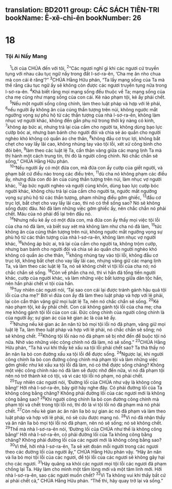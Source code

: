 translation: BD2011
group: CÁC SÁCH TIÊN-TRI
bookName: Ê-xê-chi-ên 
bookNumber: 26
-------

<div class="title"><h1>18</h1><h3>Tội Ai Nấy Mang</h3></div>
<span class="verse exe_18_1"> <sup>1</sup>Lời của CHÚA đến với tôi, </span>
<span class="verse exe_18_2"><sup>2</sup>“Các ngươi nghĩ gì khi các ngươi cứ truyền tụng với nhau câu tục ngữ nầy trong đất I-sơ-ra-ên, ‘Cha mẹ ăn nho chua mà con cái ê răng’?” </span>
<span class="verse exe_18_3"><sup>3</sup>CHÚA Hằng Hữu phán, “Ta lấy mạng sống của Ta mà thề rằng câu tục ngữ ấy sẽ không còn được các ngươi truyền tụng nữa trong I-sơ-ra-ên. </span>
<span class="verse exe_18_4"><sup>4</sup>Khá biết rằng mọi mạng sống đều thuộc về Ta; mạng sống của cha mẹ cũng như mạng sống của con cái. Kẻ nào phạm tội, kẻ ấy phải chết.<br/></span>
<span class="verse exe_18_5"> <sup>5</sup>Nếu một người sống công chính, làm theo luật pháp và hợp với lẽ phải, </span>
<span class="verse exe_18_6"><sup>6</sup>nếu người ấy không ăn của cúng thần tượng trên núi, không ngước mắt ngưỡng vọng sự phù hộ từ các thần tượng của nhà I-sơ-ra-ên, không làm nhục vợ người khác, không đến gần phụ nữ trong thời kỳ nàng có kinh, </span>
<span class="verse exe_18_7"><sup>7</sup>không áp bức ai, nhưng trả lại của cầm cho người ta, không dùng bạo lực cướp bóc ai, nhưng ban bánh cho người đói và chia sẻ áo quần cho người nghèo khó không có quần áo che thân, </span>
<span class="verse exe_18_8"><sup>8</sup>không đầu cơ trục lợi, không bắt chẹt cho vay lấy lãi cao, không nhúng tay vào tội lỗi, xét xử công bình cho đôi bên, </span>
<span class="verse exe_18_9"><sup>9</sup>làm theo các luật lệ Ta, cẩn thận vâng giữa các mạng lịnh Ta mà thi hành một cách trung tín, thì đó là người công chính. Nó chắc chắn sẽ sống,” CHÚA Hằng Hữu phán.<br/></span>
<span class="verse exe_18_10"> <sup>10</sup>“Nếu người ấy có một đứa con, mà đứa con ấy cướp của giết người, và phạm bất cứ điều nào trong các điều trên, </span>
<span class="verse exe_18_11"><sup>11</sup>dù cha nó không phạm các điều ấy, nhưng đứa con đó ăn của cúng thần tượng trên núi, làm nhục vợ người khác, </span>
<span class="verse exe_18_12"><sup>12</sup>áp bức người nghèo và người cùng khốn, dùng bạo lực cướp bóc người khác, không chịu trả lại của cầm cho người ta, ngước mắt ngưỡng vọng sự phù hộ từ các thần tượng, phạm những điều gớm ghiếc, </span>
<span class="verse exe_18_13"><sup>13</sup>đầu cơ trục lợi, bắt chẹt cho vay lấy lãi cao, thì nó có thể sống sao? Nó sẽ không sống được đâu. Nó đã làm những việc gớm ghiếc ấy, nên chắc chắn nó phải chết. Máu của nó phải đổ lại trên đầu nó.<br/></span>
<span class="verse exe_18_14"> <sup>14</sup>Nhưng nếu kẻ ấy có một đứa con, mà đứa con ấy thấy mọi việc tội lỗi của cha nó đã làm, và biết suy xét mà không làm như cha nó đã làm, </span>
<span class="verse exe_18_15"><sup>15</sup>tức không ăn của cúng thần tượng trên núi, không ngước mắt ngưỡng vọng sự phù hộ từ các thần tượng của nhà I-sơ-ra-ên, không làm nhục vợ người khác, </span>
<span class="verse exe_18_16"><sup>16</sup>không áp bức ai, trả lại của cầm cho người ta, không trộm cướp, nhưng ban bánh cho người đói và chia sẻ áo quần cho người nghèo khó không có quần áo che thân, </span>
<span class="verse exe_18_17"><sup>17</sup>không nhúng tay vào tội lỗi, không đầu cơ trục lợi, không bắt chẹt cho vay lấy lãi cao, nhưng vâng giữ các mạng lịnh Ta, và làm theo các luật lệ Ta, nó sẽ không chết vì tội lỗi của cha nó; nó chắc chắn sẽ sống. </span>
<span class="verse exe_18_18"><sup>18</sup>Còn về phần cha nó, thì vì hắn đã tống tiền người khác, cướp của người khác, và làm những việc bất lương giữa dân tộc hắn, nên hắn phải chết vì tội của hắn.<br/></span>
<span class="verse exe_18_19"> <sup>19</sup>Tuy nhiên các ngươi nói, ‘Tại sao con cái lại được tránh gánh hậu quả tội lỗi của cha mẹ?’ Bởi vì đứa con ấy đã làm theo luật pháp và hợp với lẽ phải, lại còn cẩn thận vâng giữ mọi luật lệ Ta, nên nó chắc chắn sẽ sống. </span>
<span class="verse exe_18_20"><sup>20</sup>Kẻ nào phạm tội, kẻ ấy phải chết. Con cái không gánh tội lỗi của cha mẹ; cha mẹ không gánh tội lỗi của con cái. Ðức công chính của người công chính là của người ấy; sự gian ác của kẻ gian ác là của kẻ ấy.<br/></span>
<span class="verse exe_18_21"> <sup>21</sup>Nhưng nếu kẻ gian ác ăn năn từ bỏ mọi tội lỗi nó đã phạm, vâng giữ mọi luật lệ Ta, làm theo luật pháp và hợp với lẽ phải, nó chắc chắn sẽ sống; nó sẽ không chết. </span>
<span class="verse exe_18_22"><sup>22</sup>Không tội lỗi nào nó đã phạm sẽ bị nhớ đến để buộc tội nó nữa. Nhờ vào những việc công chính nó đã làm, nó sẽ sống.” </span>
<span class="verse exe_18_23"><sup>23</sup>CHÚA Hằng Hữu phán, “Ta há vui khi thấy kẻ xấu xa tội lỗi phải chết sao? Ta thà thấy nó ăn năn lìa bỏ con đường xấu xa tội lỗi để được sống. </span>
<span class="verse exe_18_24"><sup>24</sup>Ngược lại, khi người công chính lìa bỏ con đường công chính mà phạm tội và làm những việc gớm ghiếc như kẻ xấu xa tội lỗi đã làm, nó có thể được sống chăng? Không một việc công chính nào nó đã làm sẽ được nhớ đến nữa, vì nó đã phạm tội nên nó trở thành kẻ có tội, và vì các tội lỗi nó phạm, nó phải chết.<br/></span>
<span class="verse exe_18_25"> <sup>25</sup>Tuy nhiên các ngươi nói, ‘Ðường lối của CHÚA như vậy là không công bằng!’ Hỡi nhà I-sơ-ra-ên, bây giờ hãy nghe đây. Có phải đường lối của Ta không công bằng chăng? Không phải đường lối của các ngươi mới là không công bằng sao? </span>
<span class="verse exe_18_26"><sup>26</sup>Khi người công chính lìa bỏ con đường công chính mà phạm tội và chết trong tội lỗi nó, thì đó là vì tội lỗi nó đã phạm mà nó phải chết. </span>
<span class="verse exe_18_27"><sup>27</sup>Còn nếu kẻ gian ác ăn năn lìa bỏ sự gian ác nó đã phạm và làm theo luật pháp và hợp với lẽ phải, nó sẽ cứu được mạng nó. </span>
<span class="verse exe_18_28"><sup>28</sup>Vì nó đã nhận thấy và ăn năn lìa bỏ mọi tội lỗi nó đã phạm, nên nó sẽ sống; nó sẽ không chết. </span>
<span class="verse exe_18_29"><sup>29</sup>Thế mà nhà I-sơ-ra-ên nói, ‘Ðường lối của CHÚA như thế là không công bằng!’ Hỡi nhà I-sơ-ra-ên, có phải đường lối của Ta không công bằng chăng? Không phải đường lối của các ngươi mới là không công bằng sao?<br/></span>
<span class="verse exe_18_30"> <sup>30</sup>Vì thế, hỡi nhà I-sơ-ra-ên, Ta sẽ xét đoán mỗi người trong các ngươi theo các đường lối của người ấy,” CHÚA Hằng Hữu phán vậy. “Hãy ăn năn và lìa bỏ mọi tội lỗi của các ngươi, để tội lỗi của các ngươi sẽ không gây hại cho các ngươi. </span>
<span class="verse exe_18_31"><sup>31</sup>Hãy quăng xa khỏi các ngươi mọi tội lỗi các ngươi đã phạm chống lại Ta. Hãy làm cho mình một tấm lòng mới và một tâm linh mới. Hỡi nhà I-sơ-ra-ên, sao các ngươi muốn chết? </span>
<span class="verse exe_18_32"><sup>32</sup>Vì Ta không vui khi thấy bất cứ ai phải chết cả,” CHÚA Hằng Hữu phán. “Thế thì, hãy quay trở lại và sống.”<br/></span>
